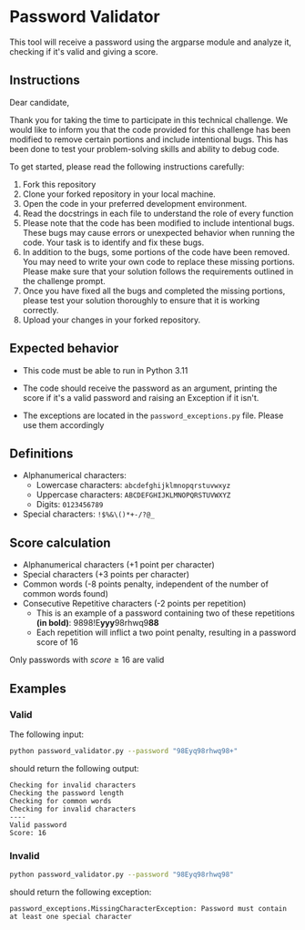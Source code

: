 # Password Validator

This tool will receive a password using the argparse module and analyze it, checking if it's valid and giving a score.

## Instructions

Dear candidate,

Thank you for taking the time to participate in this technical challenge. We would like to inform you that the code provided for this challenge has been modified to remove certain portions and include intentional bugs. This has been done to test your problem-solving skills and ability to debug code.

To get started, please read the following instructions carefully:

1. Fork this repository
2. Clone your forked repository in your local machine.
3. Open the code in your preferred development environment.
4. Read the docstrings in each file to understand the role of every function
5. Please note that the code has been modified to include intentional bugs. These bugs may cause errors or unexpected behavior when running the code. Your task is to identify and fix these bugs.
6. In addition to the bugs, some portions of the code have been removed. You may need to write your own code to replace these missing portions. Please make sure that your solution follows the requirements outlined in the challenge prompt.
7. Once you have fixed all the bugs and completed the missing portions, please test your solution thoroughly to ensure that it is working correctly.
8. Upload your changes in your forked repository.

## Expected behavior

- This code must be able to run in Python 3.11

- The code should receive the password as an argument, printing the score if it's a valid password and raising an Exception if it isn't.

- The exceptions are located in the `password_exceptions.py` file. Please use them accordingly

## Definitions

- Alphanumerical characters:
  - Lowercase characters: `abcdefghijklmnopqrstuvwxyz`
  - Uppercase characters: `ABCDEFGHIJKLMNOPQRSTUVWXYZ`
  - Digits: `0123456789`
- Special characters: `!$%&\()*+-/?@_`

## Score calculation

- Alphanumerical characters (+1 point per character)
- Special characters (+3 points per character)
- Common words (-8 points penalty, independent of the number of common words found)
- Consecutive Repetitive characters (-2 points per repetition)
  - This is an example of a password containing two of these repetitions **(in bold)**: 9898!E**yyy**98rhwq9**88**
  - Each repetition will inflict a two point penalty, resulting in a password score of 16

Only passwords with $score \geq 16$ are valid

## Examples

### Valid

The following input:

```bash
python password_validator.py --password "98Eyq98rhwq98+"
```

should return the following output:

```text
Checking for invalid characters
Checking the password length
Checking for common words
Checking for invalid characters
----
Valid password
Score: 16
```

### Invalid

```bash
python password_validator.py --password "98Eyq98rhwq98"
```

should return the following exception:

```text
password_exceptions.MissingCharacterException: Password must contain at least one special character
```
